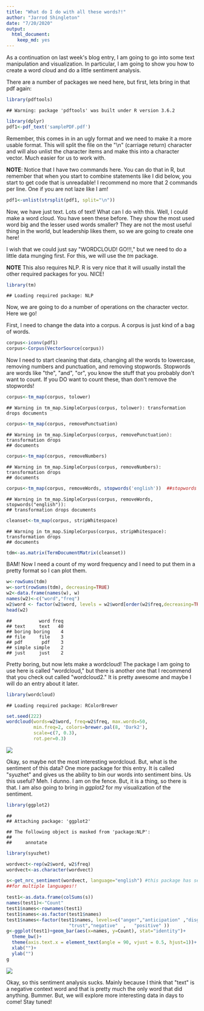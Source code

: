 ```yaml
---
title: "What do I do with all these words?!"
author: "Jarrod Shingleton"
date: "7/20/2020"
output: 
  html_document: 
    keep_md: yes
---
```


As a continuation on last week's blog entry, I am going to go into some text manipulation and visualization. In particular, I am going to show you how to create a word cloud and do a little sentiment analysis.

There are a number of packages we need here, but first, lets bring in that pdf again:


```r
library(pdftools)
```

```
## Warning: package 'pdftools' was built under R version 3.6.2
```

```r
library(dplyr)
pdf1<-pdf_text('samplePDF.pdf')
```

Remember, this comes in in an ugly format and we need to make it a more usable format. This will split the file on the "\n" (carriage return) character and will also unlist the character items and make this into a character vector. Much easier for us to work with.

**NOTE**: Notice that I have two commands here. You can do that in R, but remember that when you start to combine statements like I did below, you start to get code that is unreadable! I recommend no more that 2 commands per line. One if you are not laze like I am!


```r
pdf1<-unlist(strsplit(pdf1, split="\n"))
```

Now, we have just text. Lots of text! What can I do with this. Well, I could make a word cloud. You have seen these before. They show the most used word big and the lesser used words smaller? They are not the most useful thing in the world, but leadership likes them, so we are going to create one here!

I wish that we could just say "WORDCLOUD! GO!!!," but we need to do a little data munging first. For this, we will use the *tm* package. 

**NOTE** This also requires NLP. R is very nice that it will usually install the other required packages for you. NICE!


```r
library(tm)
```

```
## Loading required package: NLP
```

Now, we are going to do a number of operations on the character vector. Here we go!

First, I need to change the data into a corpus. A corpus is just kind of a bag of words.


```r
corpus<-iconv(pdf1)
corpus<-Corpus(VectorSource(corpus))
```

Now I need to start cleaning that data, changing all the words to lowercase, removing numbers and punctuation, and removing stopwords. Stopwords are words like "the", "and", "or", you know the stuff that you probably don't want to count. If you DO want to count these, than don't remove the stopwords!


```r
corpus<-tm_map(corpus, tolower)
```

```
## Warning in tm_map.SimpleCorpus(corpus, tolower): transformation drops documents
```

```r
corpus<-tm_map(corpus, removePunctuation)
```

```
## Warning in tm_map.SimpleCorpus(corpus, removePunctuation): transformation drops
## documents
```

```r
corpus<-tm_map(corpus, removeNumbers)
```

```
## Warning in tm_map.SimpleCorpus(corpus, removeNumbers): transformation drops
## documents
```

```r
corpus<-tm_map(corpus, removeWords, stopwords('english'))  ##stopwords where are spanish!
```

```
## Warning in tm_map.SimpleCorpus(corpus, removeWords, stopwords("english")):
## transformation drops documents
```

```r
cleanset<-tm_map(corpus, stripWhitespace)
```

```
## Warning in tm_map.SimpleCorpus(corpus, stripWhitespace): transformation drops
## documents
```

```r
tdm<-as.matrix(TermDocumentMatrix(cleanset))
```

BAM! Now I need a count of my word frequency and I need to put them in a pretty format so I can plot them.


```r
w<-rowSums(tdm)
w<-sort(rowSums(tdm), decreasing=TRUE)
w2<-data.frame(names(w), w)
names(w2)<-c("word","freq")
w2$word <- factor(w2$word, levels = w2$word[order(w2$freq,decreasing=TRUE)])
head(w2)
```

```
##          word freq
## text     text   40
## boring boring    4
## file     file    3
## pdf       pdf    3
## simple simple    2
## just     just    2
```

Pretty boring, but now lets make a wordcloud! The package I am going to use here is called "wordcloud," but there is another one that I recommend that you check out called "wordcloud2." It is pretty awesome and maybe I will do an entry about it later.


```r
library(wordcloud)
```

```
## Loading required package: RColorBrewer
```

```r
set.seed(222)
wordcloud(words=w2$word, freq=w2$freq, max.words=50,
          min.freq=2, colors=brewer.pal(8, 'Dark2'),
          scale=c(7, 0.3),
          rot.per=0.3)
```

![](textStart_files/figure-html/unnamed-chunk-6-1.png)<!-- -->

Okay, so maybe not the most interesting wordcloud. But, what is the sentiment of this data? One more package for this entry. It is called "syuzhet" and gives us the ability to bin our words into sentiment bins. Us this useful? Meh. I dunno. I am on the fence. But, it is a thing, so there is that. I am also going to bring in *ggplot2* for my visualization of the sentiment.


```r
library(ggplot2)
```

```
## 
## Attaching package: 'ggplot2'
```

```
## The following object is masked from 'package:NLP':
## 
##     annotate
```

```r
library(syuzhet)

wordvect<-rep(w2$word, w2$freq)
wordvect<-as.character(wordvect)

s<-get_nrc_sentiment(wordvect, language="english") #this package has sentiment
##for multiple languages!!

test1<-as.data.frame(colSums(s))
names(test1)<-"Count"
test1$names<-rownames(test1)
test1$names<-as.factor(test1$names)
test1$names<-factor(test1$names, levels=c("anger","anticipation" ,"disgust"  ,    "fear"      ,   "joy"     ,     "sadness"  ,    "surprise",
                       "trust","negative"  ,   "positive" ))
g<-ggplot(test1)+geom_bar(aes(x=names, y=Count), stat="identity")+
  theme_bw()+
  theme(axis.text.x = element_text(angle = 90, vjust = 0.5, hjust=1))+
  xlab("")+
  ylab("")
g
```

![](textStart_files/figure-html/unnamed-chunk-7-1.png)<!-- -->

Okay, so this sentiment analysis sucks. Mainly because I think that "text" is a negative context word and that is pretty much the only word that did anything. Bummer. But, we will explore more interesting data in days to come! Stay tuned!
